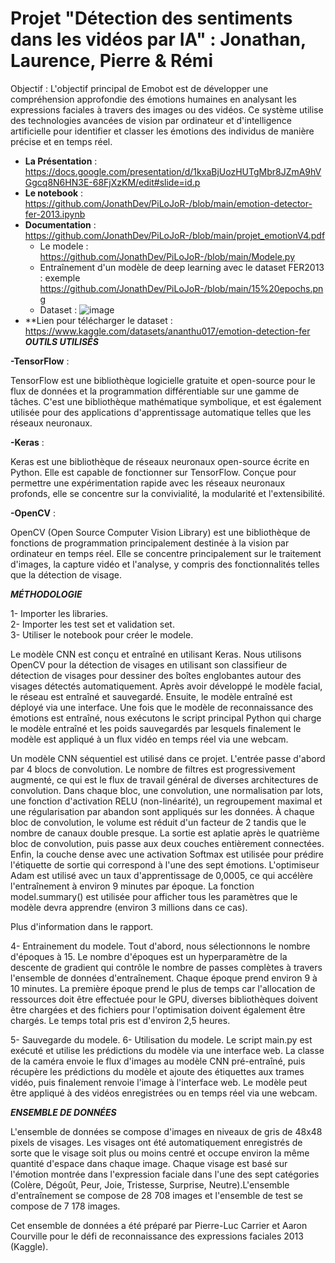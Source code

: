 # Projet "Détection des sentiments dans les vidéos par IA" :  Jonathan, Laurence, Pierre & Rémi

Objectif :  L'objectif principal de Emobot est de développer une compréhension approfondie des émotions humaines en analysant les expressions faciales à travers des images ou des vidéos. Ce système utilise des technologies avancées de vision par ordinateur et d'intelligence artificielle pour identifier et classer les émotions des individus de manière précise et en temps réel.

* **La Présentation** : https://docs.google.com/presentation/d/1kxaBjUozHUTgMbr8JZmA9hVGgcq8N6HN3E-68FjXzKM/edit#slide=id.p
* **Le notebook** : https://github.com/JonathDev/PiLoJoR-/blob/main/emotion-detector-fer-2013.ipynb
* **Documentation** : https://github.com/JonathDev/PiLoJoR-/blob/main/projet_emotionV4.pdf
    *  Le modele : https://github.com/JonathDev/PiLoJoR-/blob/main/Modele.py
    *  Entraînement d'un modèle de deep learning avec le dataset FER2013 : exemple https://github.com/JonathDev/PiLoJoR-/blob/main/15%20epochs.png
    *  Dataset :
      ![image](https://github.com/JonathDev/PiLoJoR-/assets/83597256/d0d133e6-fe4d-4bf5-9d33-60e66bcc75ef)
* **Lien pour télécharger le dataset : https://www.kaggle.com/datasets/ananthu017/emotion-detection-fer
***OUTILS UTILISÉS***

**-TensorFlow** :    

TensorFlow est une bibliothèque logicielle gratuite et open-source pour le flux de données et la programmation différentiable sur une gamme de tâches. C'est une bibliothèque mathématique symbolique, et est également utilisée pour des applications d'apprentissage automatique telles que les réseaux neuronaux. 

**-Keras** :   

Keras est une bibliothèque de réseaux neuronaux open-source écrite en Python. Elle est capable de fonctionner sur TensorFlow. Conçue pour permettre une expérimentation rapide avec les réseaux neuronaux profonds, elle se concentre sur la convivialité, la modularité et l'extensibilité. 

**-OpenCV** :   

OpenCV (Open Source Computer Vision Library) est une bibliothèque de fonctions de programmation principalement destinée à la vision par ordinateur en temps réel. Elle se concentre principalement sur le traitement d'images, la capture vidéo et l'analyse, y compris des fonctionnalités telles que la détection de visage. 

***MÉTHODOLOGIE***

1- Importer les libraries.    
2- Importer les test set et validation set.    
3- Utiliser le notebook pour créer le modele.    

Le modèle CNN est conçu et entraîné en utilisant Keras. Nous utilisons OpenCV pour la détection de visages en utilisant son classifieur de détection de visages pour dessiner des boîtes englobantes autour des visages détectés automatiquement. Après avoir développé le modèle facial, le réseau est entraîné et sauvegardé. Ensuite, le modèle entraîné est déployé via une interface. Une fois que le modèle de reconnaissance des émotions est entraîné, nous exécutons le script principal Python qui charge le modèle entraîné et les poids sauvegardés par lesquels finalement le modèle est appliqué à un flux vidéo en temps réel via une webcam.

Un modèle CNN séquentiel est utilisé dans ce projet. L'entrée passe d'abord par 4 blocs de convolution. Le nombre de filtres est progressivement augmenté, ce qui est le flux de travail général de diverses architectures de convolution. Dans chaque bloc, une convolution, une normalisation par lots, une fonction d'activation RELU (non-linéarité), un regroupement maximal et une régularisation par abandon sont appliqués sur les données. À chaque bloc de convolution, le volume est réduit d'un facteur de 2 tandis que le nombre de canaux double presque. La sortie est aplatie après le quatrième bloc de convolution, puis passe aux deux couches entièrement connectées. Enfin, la couche dense avec une activation Softmax est utilisée pour prédire l'étiquette de sortie qui correspond à l'une des sept émotions. L'optimiseur Adam est utilisé avec un taux d'apprentissage de 0,0005, ce qui accélère l'entraînement à environ 9 minutes par époque. La fonction model.summary() est utilisée pour afficher tous les paramètres que le modèle devra apprendre (environ 3 millions dans ce cas).

Plus d'information dans le rapport. 

4- Entrainement du modele.
Tout d'abord, nous sélectionnons le nombre d'époques à 15. Le nombre d'époques est un hyperparamètre de la descente de gradient qui contrôle le nombre de passes complètes à travers l'ensemble de données d'entraînement. Chaque époque prend environ 9 à 10 minutes. La première époque prend le plus de temps car l'allocation de ressources doit être effectuée pour le GPU, diverses bibliothèques doivent être chargées et des fichiers pour l'optimisation doivent également être chargés. Le temps total pris est d'environ 2,5 heures.

5- Sauvegarde du modele. 
6- Utilisation du modele. 
Le script main.py est exécuté et utilise les prédictions du modèle via une interface web.
La classe de la caméra envoie le flux d'images au modèle CNN pré-entraîné, puis récupère les prédictions du modèle et ajoute des étiquettes aux trames vidéo, puis finalement renvoie l'image à l'interface web. Le modèle peut être appliqué à des vidéos enregistrées ou en temps réel via une webcam.

***ENSEMBLE DE DONNÉES***

L'ensemble de données se compose d'images en niveaux de gris de 48x48 pixels de visages. Les visages ont été automatiquement enregistrés de sorte que le visage soit plus ou moins centré et occupe environ la même quantité d'espace dans chaque image. Chaque visage est basé sur l'émotion montrée dans l'expression faciale dans l'une des sept catégories (Colère, Dégoût, Peur, Joie, Tristesse, Surprise, Neutre).L'ensemble d'entraînement se compose de 28 708 images et l'ensemble de test se compose de 7 178 images.

Cet ensemble de données a été préparé par Pierre-Luc Carrier et Aaron Courville pour le défi de reconnaissance des expressions faciales 2013 (Kaggle).
